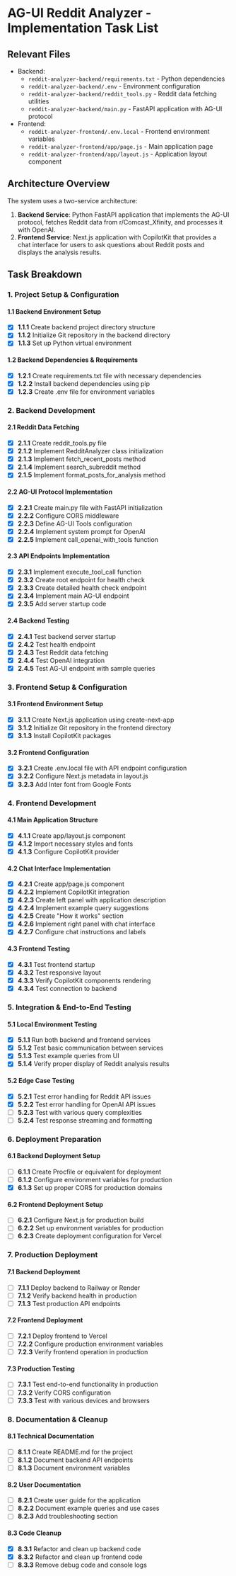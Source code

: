 # AG-UI Reddit Analyzer - Implementation Task List

## Relevant Files
* Backend:
  * `reddit-analyzer-backend/requirements.txt` - Python dependencies
  * `reddit-analyzer-backend/.env` - Environment configuration
  * `reddit-analyzer-backend/reddit_tools.py` - Reddit data fetching utilities
  * `reddit-analyzer-backend/main.py` - FastAPI application with AG-UI protocol
* Frontend:
  * `reddit-analyzer-frontend/.env.local` - Frontend environment variables
  * `reddit-analyzer-frontend/app/page.js` - Main application page
  * `reddit-analyzer-frontend/app/layout.js` - Application layout component

## Architecture Overview
The system uses a two-service architecture:
1. **Backend Service**: Python FastAPI application that implements the AG-UI protocol, fetches Reddit data from r/Comcast_Xfinity, and processes it with OpenAI.
2. **Frontend Service**: Next.js application with CopilotKit that provides a chat interface for users to ask questions about Reddit posts and displays the analysis results.

## Task Breakdown

### 1. Project Setup & Configuration
#### 1.1 Backend Environment Setup
- [x] **1.1.1** Create backend project directory structure
- [x] **1.1.2** Initialize Git repository in the backend directory
- [x] **1.1.3** Set up Python virtual environment

#### 1.2 Backend Dependencies & Requirements
- [x] **1.2.1** Create requirements.txt file with necessary dependencies
- [x] **1.2.2** Install backend dependencies using pip
- [x] **1.2.3** Create .env file for environment variables

### 2. Backend Development
#### 2.1 Reddit Data Fetching
- [x] **2.1.1** Create reddit_tools.py file
- [x] **2.1.2** Implement RedditAnalyzer class initialization
- [x] **2.1.3** Implement fetch_recent_posts method
- [x] **2.1.4** Implement search_subreddit method
- [x] **2.1.5** Implement format_posts_for_analysis method

#### 2.2 AG-UI Protocol Implementation
- [x] **2.2.1** Create main.py file with FastAPI initialization
- [x] **2.2.2** Configure CORS middleware
- [x] **2.2.3** Define AG-UI Tools configuration
- [x] **2.2.4** Implement system prompt for OpenAI
- [x] **2.2.5** Implement call_openai_with_tools function

#### 2.3 API Endpoints Implementation
- [x] **2.3.1** Implement execute_tool_call function
- [x] **2.3.2** Create root endpoint for health check
- [x] **2.3.3** Create detailed health check endpoint
- [x] **2.3.4** Implement main AG-UI endpoint
- [x] **2.3.5** Add server startup code

#### 2.4 Backend Testing
- [x] **2.4.1** Test backend server startup
- [x] **2.4.2** Test health endpoint
- [x] **2.4.3** Test Reddit data fetching
- [x] **2.4.4** Test OpenAI integration
- [x] **2.4.5** Test AG-UI endpoint with sample queries

### 3. Frontend Setup & Configuration
#### 3.1 Frontend Environment Setup
- [x] **3.1.1** Create Next.js application using create-next-app
- [x] **3.1.2** Initialize Git repository in the frontend directory
- [x] **3.1.3** Install CopilotKit packages

#### 3.2 Frontend Configuration
- [x] **3.2.1** Create .env.local file with API endpoint configuration
- [x] **3.2.2** Configure Next.js metadata in layout.js
- [x] **3.2.3** Add Inter font from Google Fonts

### 4. Frontend Development
#### 4.1 Main Application Structure
- [x] **4.1.1** Create app/layout.js component
- [x] **4.1.2** Import necessary styles and fonts
- [x] **4.1.3** Configure CopilotKit provider

#### 4.2 Chat Interface Implementation
- [x] **4.2.1** Create app/page.js component
- [x] **4.2.2** Implement CopilotKit integration
- [x] **4.2.3** Create left panel with application description
- [x] **4.2.4** Implement example query suggestions
- [x] **4.2.5** Create "How it works" section
- [x] **4.2.6** Implement right panel with chat interface
- [x] **4.2.7** Configure chat instructions and labels

#### 4.3 Frontend Testing
- [x] **4.3.1** Test frontend startup
- [x] **4.3.2** Test responsive layout
- [x] **4.3.3** Verify CopilotKit components rendering
- [x] **4.3.4** Test connection to backend

### 5. Integration & End-to-End Testing
#### 5.1 Local Environment Testing
- [x] **5.1.1** Run both backend and frontend services
- [x] **5.1.2** Test basic communication between services
- [x] **5.1.3** Test example queries from UI
- [x] **5.1.4** Verify proper display of Reddit analysis results

#### 5.2 Edge Case Testing
- [x] **5.2.1** Test error handling for Reddit API issues
- [x] **5.2.2** Test error handling for OpenAI API issues
- [ ] **5.2.3** Test with various query complexities
- [ ] **5.2.4** Test response streaming and formatting

### 6. Deployment Preparation
#### 6.1 Backend Deployment Setup
- [ ] **6.1.1** Create Procfile or equivalent for deployment
- [ ] **6.1.2** Configure environment variables for production
- [x] **6.1.3** Set up proper CORS for production domains

#### 6.2 Frontend Deployment Setup
- [ ] **6.2.1** Configure Next.js for production build
- [ ] **6.2.2** Set up environment variables for production
- [ ] **6.2.3** Create deployment configuration for Vercel

### 7. Production Deployment
#### 7.1 Backend Deployment
- [ ] **7.1.1** Deploy backend to Railway or Render
- [ ] **7.1.2** Verify backend health in production
- [ ] **7.1.3** Test production API endpoints

#### 7.2 Frontend Deployment
- [ ] **7.2.1** Deploy frontend to Vercel
- [ ] **7.2.2** Configure production environment variables
- [ ] **7.2.3** Verify frontend operation in production

#### 7.3 Production Testing
- [ ] **7.3.1** Test end-to-end functionality in production
- [ ] **7.3.2** Verify CORS configuration
- [ ] **7.3.3** Test with various devices and browsers

### 8. Documentation & Cleanup
#### 8.1 Technical Documentation
- [ ] **8.1.1** Create README.md for the project
- [ ] **8.1.2** Document backend API endpoints
- [ ] **8.1.3** Document environment variables

#### 8.2 User Documentation
- [ ] **8.2.1** Create user guide for the application
- [ ] **8.2.2** Document example queries and use cases
- [ ] **8.2.3** Add troubleshooting section

#### 8.3 Code Cleanup
- [x] **8.3.1** Refactor and clean up backend code
- [x] **8.3.2** Refactor and clean up frontend code
- [ ] **8.3.3** Remove debug code and console logs 